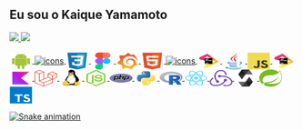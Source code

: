 ## Eu sou o Kaique Yamamoto

 <div>
  <a href="https://github.com/kaiqueyamamotoredblock">
  <img height="180em" src="https://github-readme-stats.vercel.app/api?username=kaiqueyamamotoredblock&show_icons=true&theme=dracula&include_all_commits=true&count_private=true"/>
  <img height="180em" src="https://github-readme-stats.vercel.app/api/top-langs/?username=kaiqueyamamotoredblock&layout=compact&langs_count=7&theme=dracula"/>
</div>

  <div style="display: inline_block"><br>
    <img align="center" alt="icons" height="30" width="40" src="https://raw.githubusercontent.com/devicons/devicon/master/icons/android/android-plain.svg">
    <img align="center" alt="icons" height="30" width="40" src="https://raw.githubusercontent.com/devicons/devicon/master/icons/apple/apple-plain.svg">
    <img align="center" alt="icons" height="30" width="40" src="https://raw.githubusercontent.com/devicons/devicon/master/icons/css3/css3-original.svg">
    <img align="center" alt="icons" height="30" width="40" src="https://raw.githubusercontent.com/devicons/devicon/master/icons/figma/figma-original.svg">
    <img align="center" alt="icons" height="30" width="40" src="https://raw.githubusercontent.com/devicons/devicon/master/icons/grafana/grafana-original.svg">
    <img align="center" alt="icons" height="30" width="40" src="https://raw.githubusercontent.com/devicons/devicon/master/icons/html5/html5-original.svg">
    <img align="center" alt="icons" height="30" width="40" src="https://raw.githubusercontent.com/devicons/devicon/master/icons/jenkis/jenkis-original.svg">
    <img align="center" alt="icons" height="30" width="40" src="https://raw.githubusercontent.com/devicons/devicon/master/icons/jetbrains/jetbrains-original.svg">
    <img align="center" alt="icons" height="30" width="40" src="https://raw.githubusercontent.com/devicons/devicon/master/icons/java/java-original.svg">
    <img align="center" alt="icons" height="30" width="40" src="https://raw.githubusercontent.com/devicons/devicon/master/icons/javascript/javascript-original.svg">
    <img align="center" alt="icons" height="30" width="40" src="https://raw.githubusercontent.com/devicons/devicon/master/icons/jetbrains/jetbrains-original.svg">
    <img align="center" alt="icons" height="30" width="40" src="https://raw.githubusercontent.com/devicons/devicon/master/icons/kotlin/kotlin-original.svg">
    <img align="center" alt="icons" height="30" width="40" src="https://raw.githubusercontent.com/devicons/devicon/master/icons/laravel/laravel-original.svg">
    <img align="center" alt="icons" height="30" width="40" src="https://raw.githubusercontent.com/devicons/devicon/master/icons/linux/linux-original.svg">
    <img align="center" alt="icons" height="30" width="40" src="https://raw.githubusercontent.com/devicons/devicon/master/icons/nodejs/nodejs-original.svg">
    <img align="center" alt="icons" height="30" width="40" src="https://raw.githubusercontent.com/devicons/devicon/master/icons/php/php-original.svg">
    <img align="center" alt="icons" height="30" width="40" src="https://raw.githubusercontent.com/devicons/devicon/master/icons/python/python-original.svg">
    <img align="center" alt="icons" height="30" width="40" src="https://raw.githubusercontent.com/devicons/devicon/master/icons/r/r-original.svg">
    <img align="center" alt="icons" height="30" width="40" src="https://raw.githubusercontent.com/devicons/devicon/master/icons/react/react-original.svg">
    <img align="center" alt="icons" height="30" width="40" src="https://raw.githubusercontent.com/devicons/devicon/master/icons/redux/redux-original.svg">
    <img align="center" alt="icons" height="30" width="40" src="https://raw.githubusercontent.com/devicons/devicon/master/icons/solidity/solidity-original.svg">
    <img align="center" alt="icons" height="30" width="40" src="https://raw.githubusercontent.com/devicons/devicon/master/icons/spring/spring-original.svg">
    <img align="center" alt="icons" height="30" width="40" src="https://raw.githubusercontent.com/devicons/devicon/master/icons/typescript/typescript-original.svg">
</div>

<div>

  ![Snake animation](https://github.com/kaiqueYamamotoRedblock/rafaballerini/blob/output/github-contribution-grid-snake.svg)

</div>
